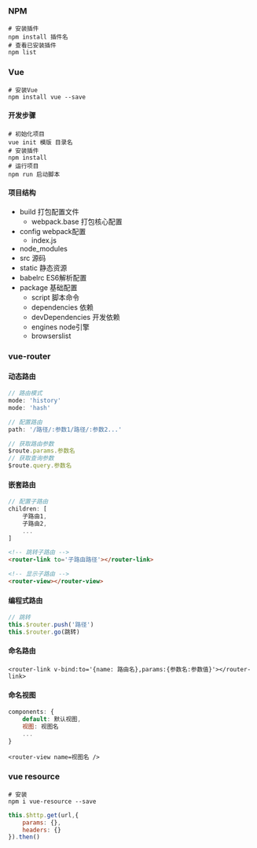 ### NPM

```shell
# 安装插件
npm install 插件名
# 查看已安装插件
npm list
```

### Vue

```shell
# 安装Vue
npm install vue --save
```

#### 开发步骤

```shell
# 初始化项目
vue init 模版 目录名
# 安装插件
npm install
# 运行项目
npm run 启动脚本
```

#### 项目结构

+ build 打包配置文件
  + webpack.base 打包核心配置
+ config webpack配置
  + index.js 
+ node_modules
+ src 源码
+ static 静态资源
+ babelrc ES6解析配置
+ package 基础配置
  + script 脚本命令
  + dependencies 依赖
  + devDependencies 开发依赖
  + engines node引擎
  + browserslist

### vue-router

#### 动态路由

```javascript
// 路由模式
mode: 'history'
mode: 'hash'

// 配置路由
path: '/路径/:参数1/路径/:参数2...'

// 获取路由参数
$route.params.参数名
// 获取查询参数
$route.query.参数名
```

#### 嵌套路由

```javascript
// 配置子路由
children: [
    子路由1,
    子路由2,
    ...
]
```

```html
<!-- 跳转子路由 -->
<router-link to='子路由路径'></router-link>

<!-- 显示子路由 -->
<router-view></router-view>
```

#### 编程式路由

```javascript
// 跳转
this.$router.push('路径')
this.$router.go(跳转)
```

#### 命名路由

```vue
<router-link v-bind:to='{name: 路由名},params:{参数名:参数值}'></router-link>
```

#### 命名视图

```javascript
components: {
    default: 默认视图,
    视图: 视图名
    ...
}
```

```vue
<router-view name=视图名 />
```

### vue resource

```shell
# 安装
npm i vue-resource --save
```

```javascript
this.$http.get(url,{
    params: {},
    headers: {}
}).then()
```

